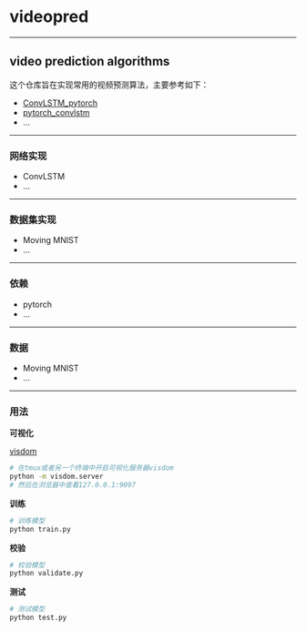 # videopred

---
## video prediction algorithms

这个仓库旨在实现常用的视频预测算法，主要参考如下：
- [ConvLSTM_pytorch](https://github.com/ndrplz/ConvLSTM_pytorch)
- [pytorch_convlstm](https://github.com/rogertrullo/pytorch_convlstm)
- ...

---
### 网络实现

- ConvLSTM
- ...

---
### 数据集实现

- Moving MNIST
- ...

---
### 依赖

- pytorch
- ...

---
### 数据

- Moving MNIST
- ...

---
### 用法

**可视化**

[visdom](https://github.com/facebookresearch/visdom)

```bash
# 在tmux或者另一个终端中开启可视化服务器visdom
python -m visdom.server
# 然后在浏览器中查看127.0.0.1:9097
```

**训练**
```bash
# 训练模型
python train.py
```

**校验**
```bash
# 校验模型
python validate.py
```

**测试**
```bash
# 测试模型
python test.py
```

